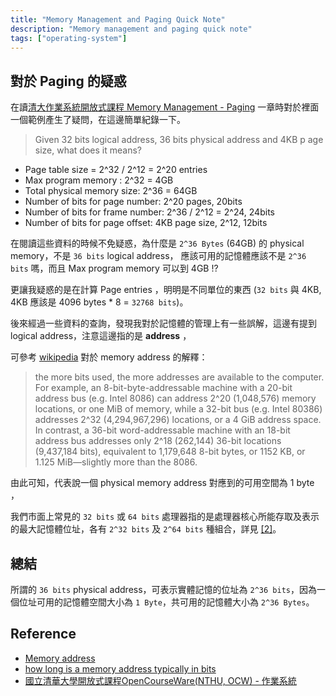 ```yaml
---
title: "Memory Management and Paging Quick Note"
description: "Memory management and paging quick note"
tags: ["operating-system"]
---
```


## 對於 Paging 的疑惑

在讀[清大作業系統開放式課程 Memory Management - Paging][3] 一章時對於裡面一個範例產生了疑問，在這邊簡單紀錄一下。

> Given 32 bits logical address, 36 bits physical address and 4KB p    age size, what does it means?

- Page table size = 2^32 / 2^12 = 2^20 entries
- Max program memory : 2^32 = 4GB
- Total physical memory size: 2^36 = 64GB
- Number of bits for page number: 2^20 pages, 20bits
- Number of bits for frame number: 2^36 / 2^12 = 2^24, 24bits
- Number of bits for page offset: 4KB page size, 2^12, 12bits

在閱讀這些資料的時候不免疑惑，為什麼是 `2^36 Bytes` (64GB) 的 physical memory，不是 `36 bits` logical address， 應該可用的記憶體應該不是 `2^36 bits` 嗎，而且 Max program memory 可以到 4GB !?

更讓我疑惑的是在計算 Page entries ，明明是不同單位的東西 (`32 bits` 與 4KB, 4KB 應該是 4096 bytes * 8 = `32768 bits`)。

後來經過一些資料的查詢，發現我對於記憶體的管理上有一些誤解，這邊有提到logical address，注意這邊指的是 **address** ，

可參考 [wikipedia][1] 對於 memory address 的解釋：

>  the more bits used, the more addresses are available to the computer. For example, an 8-bit-byte-addressable machine with a 20-bit address bus (e.g. Intel 8086) can address 2^20 (1,048,576) memory locations, or one MiB of memory, while a 32-bit bus (e.g. Intel 80386) addresses 2^32 (4,294,967,296) locations, or a 4 GiB address space. In contrast, a 36-bit word-addressable machine with an 18-bit address bus addresses only 2^18 (262,144) 36-bit locations (9,437,184 bits), equivalent to 1,179,648 8-bit bytes, or 1152 KB, or 1.125 MiB—slightly more than the 8086.

由此可知，代表說一個 physical memory address 對應到的可用空間為 1 byte ，

我們市面上常見的 `32 bits` 或 `64 bits` 處理器指的是處理器核心所能存取及表示的最大記憶體位址，各有 `2^32 bits` 及 `2^64 bits` 種組合，詳見 [\[2\]][2]。


## 總結

所謂的 `36 bits` physical address，可表示實體記憶的位址為 `2^36 bits`，因為一個位址可用的記憶體空間大小為 `1 Byte`，共可用的記憶體大小為 `2^36 Bytes`。


## Reference

- [Memory address][1]
- [how long is a memory address typically in bits][2]
- [國立清華大學開放式課程OpenCourseWare(NTHU, OCW) - 作業系統][4]

[1]: https://en.wikipedia.org/wiki/Memory_address
[2]: https://stackoverflow.com/a/21197097
[3]: http://ocw.nthu.edu.tw/ocw/index.php?page=chapter&cid=141&chid=1862&video_url=http%3A%2F%2Focw.nthu.edu.tw%2Fvideosite%2Findex.php%3Fop%3Dwatch%26id%3D4004%26filename%3D1920_1080_3072.MP4%26type%3Dview%26cid%3D141%26chid%3D1862
[4]: http://ocw.nthu.edu.tw/ocw/index.php?page=course&cid=141

